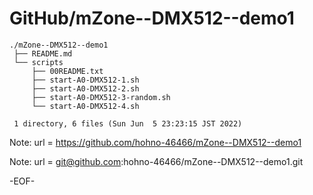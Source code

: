 # GitHub/mZone--DMX512--demo1

    ./mZone--DMX512--demo1
     ├── README.md
     └── scripts
         ├── 00README.txt
         ├── start-A0-DMX512-1.sh
         ├── start-A0-DMX512-2.sh
         ├── start-A0-DMX512-3-random.sh
         └── start-A0-DMX512-4.sh
     
     1 directory, 6 files (Sun Jun  5 23:23:15 JST 2022)

Note: 	url = https://github.com/hohno-46466/mZone--DMX512--demo1

Note:   url = git@github.com:hohno-46466/mZone--DMX512--demo1.git

-EOF-
